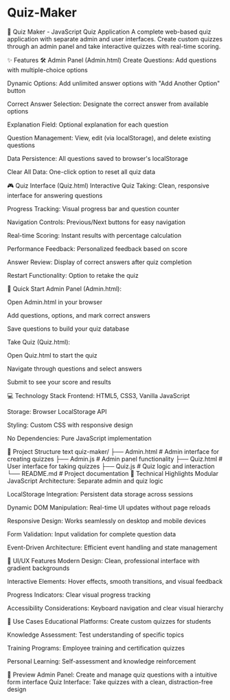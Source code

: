 # Quiz-Maker
🎯 Quiz Maker - JavaScript Quiz Application
A complete web-based quiz application with separate admin and user interfaces. Create custom quizzes through an admin panel and take interactive quizzes with real-time scoring.

✨ Features
🛠️ Admin Panel (Admin.html)
Create Questions: Add questions with multiple-choice options

Dynamic Options: Add unlimited answer options with "Add Another Option" button

Correct Answer Selection: Designate the correct answer from available options

Explanation Field: Optional explanation for each question

Question Management: View, edit (via localStorage), and delete existing questions

Data Persistence: All questions saved to browser's localStorage

Clear All Data: One-click option to reset all quiz data

🎮 Quiz Interface (Quiz.html)
Interactive Quiz Taking: Clean, responsive interface for answering questions

Progress Tracking: Visual progress bar and question counter

Navigation Controls: Previous/Next buttons for easy navigation

Real-time Scoring: Instant results with percentage calculation

Performance Feedback: Personalized feedback based on score

Answer Review: Display of correct answers after quiz completion

Restart Functionality: Option to retake the quiz

🚀 Quick Start
Admin Panel (Admin.html):

Open Admin.html in your browser

Add questions, options, and mark correct answers

Save questions to build your quiz database

Take Quiz (Quiz.html):

Open Quiz.html to start the quiz

Navigate through questions and select answers

Submit to see your score and results

💻 Technology Stack
Frontend: HTML5, CSS3, Vanilla JavaScript

Storage: Browser LocalStorage API

Styling: Custom CSS with responsive design

No Dependencies: Pure JavaScript implementation

📁 Project Structure
text
quiz-maker/
├── Admin.html          # Admin interface for creating quizzes
├── Admin.js            # Admin panel functionality
├── Quiz.html           # User interface for taking quizzes
├── Quiz.js             # Quiz logic and interaction
└── README.md           # Project documentation
🔧 Technical Highlights
Modular JavaScript Architecture: Separate admin and quiz logic

LocalStorage Integration: Persistent data storage across sessions

Dynamic DOM Manipulation: Real-time UI updates without page reloads

Responsive Design: Works seamlessly on desktop and mobile devices

Form Validation: Input validation for complete question data

Event-Driven Architecture: Efficient event handling and state management

🎨 UI/UX Features
Modern Design: Clean, professional interface with gradient backgrounds

Interactive Elements: Hover effects, smooth transitions, and visual feedback

Progress Indicators: Clear visual progress tracking

Accessibility Considerations: Keyboard navigation and clear visual hierarchy

🌟 Use Cases
Educational Platforms: Create custom quizzes for students

Knowledge Assessment: Test understanding of specific topics

Training Programs: Employee training and certification quizzes

Personal Learning: Self-assessment and knowledge reinforcement

📸 Preview
Admin Panel: Create and manage quiz questions with a intuitive form interface
Quiz Interface: Take quizzes with a clean, distraction-free design
